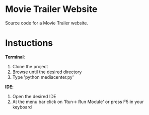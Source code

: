 # Movie Trailer Website
Source code for a Movie Trailer website.


# Instuctions
**Terminal**:
1. Clone the project
1. Browse until the desired directory
1. Type 'python mediacenter.py'

**IDE**:
1. Open the desired IDE
1. At the menu bar click on 'Run-> Run Module' or press F5 in your keyboard